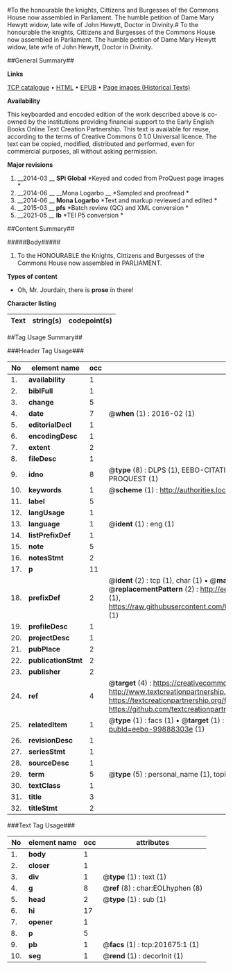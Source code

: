 #To the honourable the knights, Cittizens and Burgesses of the Commons House now assembled in Parliament. The humble petition of Dame Mary Hewytt widow, late wife of John Hewytt, Doctor in Divinity.#
To the honourable the knights, Cittizens and Burgesses of the Commons House now assembled in Parliament. The humble petition of Dame Mary Hewytt widow, late wife of John Hewytt, Doctor in Divinity.

##General Summary##

**Links**

[TCP catalogue](http://www.ota.ox.ac.uk/tcp/)  • 
[HTML](http://tei.it.ox.ac.uk/tcp/Texts-HTML/free/B24/B24130.html)  • 
[EPUB](http://tei.it.ox.ac.uk/tcp/Texts-EPUB/free/B24/B24130.epub) • 
[Page images (Historical Texts)](https://historicaltexts.jisc.ac.uk/eebo-99888303e)

**Availability**

This keyboarded and encoded edition of the work described above is co-owned by the
    institutions providing financial support to the Early English Books Online Text Creation
    Partnership. This text is available for reuse, according to the terms of  Creative Commons 0 1.0 Universal
    licence. The text can be copied, modified, distributed and performed, even for commercial
    purposes, all without asking permission.

**Major revisions**

1. __2014-03 __ __SPi Global__ *Keyed and coded from ProQuest page images *
1. __2014-06 __ __Mona Logarbo __ *Sampled and proofread *
1. __2014-06 __ __Mona Logarbo__ *Text and markup reviewed and edited *
1. __2015-03 __ __pfs__ *Batch review (QC) and XML conversion *
1. __2021-05 __ __lb__ *TEI P5 conversion *

##Content Summary##

#####Body#####

1. To the HONOURABLE the Knights, Cittizens and Burgesses of the Commons House now assembled in PARLIAMENT.

**Types of content**

  * Oh, Mr. Jourdain, there is **prose** in there!

**Character listing**


|Text|string(s)|codepoint(s)|
|---|---|---|

##Tag Usage Summary##

###Header Tag Usage###

|No|element name|occ|attributes|
|---|---|---|---|
|1.|__availability__|1||
|2.|__biblFull__|1||
|3.|__change__|5||
|4.|__date__|7| @__when__ (1) : 2016-02 (1)|
|5.|__editorialDecl__|1||
|6.|__encodingDesc__|1||
|7.|__extent__|2||
|8.|__fileDesc__|1||
|9.|__idno__|8| @__type__ (8) : DLPS (1), EEBO-CITATION (1), VID (1), EEBO-PROQUEST (1), STC (3), PROQUEST (1)|
|10.|__keywords__|1| @__scheme__ (1) : http://authorities.loc.gov/ (1)|
|11.|__label__|5||
|12.|__langUsage__|1||
|13.|__language__|1| @__ident__ (1) : eng (1)|
|14.|__listPrefixDef__|1||
|15.|__note__|5||
|16.|__notesStmt__|2||
|17.|__p__|11||
|18.|__prefixDef__|2| @__ident__ (2) : tcp (1), char (1)  •  @__matchPattern__ (2) : ([0-9\-]+):([0-9IVX]+) (1), (.+) (1)  •  @__replacementPattern__ (2) : http://eebo.chadwyck.com/downloadtiff?vid=$1&page=$2 (1), https://raw.githubusercontent.com/textcreationpartnership/Texts/master/tcpchars.xml#$1 (1)|
|19.|__profileDesc__|1||
|20.|__projectDesc__|1||
|21.|__pubPlace__|2||
|22.|__publicationStmt__|2||
|23.|__publisher__|2||
|24.|__ref__|4| @__target__ (4) : https://creativecommons.org/publicdomain/zero/1.0/ (1), http://www.textcreationpartnership.org/docs/. (1), https://textcreationpartnership.org/faq/#faq05 (1), https://github.com/textcreationpartnership (1)|
|25.|__relatedItem__|1| @__type__ (1) : facs (1)  •  @__target__ (1) : https://data.historicaltexts.jisc.ac.uk/view?pubId=eebo-99888303e (1)|
|26.|__revisionDesc__|1||
|27.|__seriesStmt__|1||
|28.|__sourceDesc__|1||
|29.|__term__|5| @__type__ (5) : personal_name (1), topical_term (2), geographic_name (1), genre_form (1)|
|30.|__textClass__|1||
|31.|__title__|3||
|32.|__titleStmt__|2||


###Text Tag Usage###

|No|element name|occ|attributes|
|---|---|---|---|
|1.|__body__|1||
|2.|__closer__|1||
|3.|__div__|1| @__type__ (1) : text (1)|
|4.|__g__|8| @__ref__ (8) : char:EOLhyphen (8)|
|5.|__head__|2| @__type__ (1) : sub (1)|
|6.|__hi__|17||
|7.|__opener__|1||
|8.|__p__|5||
|9.|__pb__|1| @__facs__ (1) : tcp:201675:1 (1)|
|10.|__seg__|1| @__rend__ (1) : decorInit (1)|
